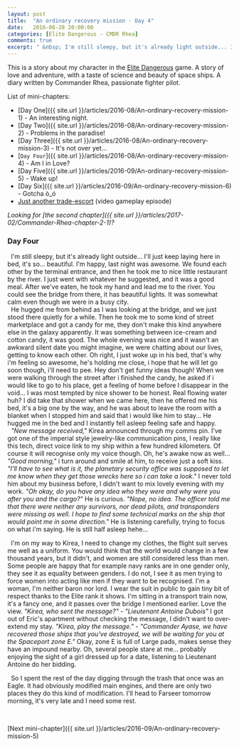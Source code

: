 ```yaml
---
layout: post
title:  "An ordinary recovery mission - Day 4"
date:   2016-08-28 20:00:00
categories: [Elite Dangerous - CMDR Rhea]
comments: true
excerpt: " &nbsp; I'm still sleepy, but it's already light outside... I'll just keep laying here in bed, it's so... beautiful. I'm happy, last night was awesome. We found each other by the terminal entrance, and then he took me to nice little restaurant by the river. I just went with whatever he suggested, and it was a good meal. After we've eaten, he took my hand and lead me to the river. You could see the bridge from there, it has beautiful lights. It was somewhat calm even though we are in a busy city."
---
```

This is a story about my character in the [Elite Dangerous](https://www.youtube.com/watch?v=yEjNmKpVAgc) game.
A story of love and adventure, with a taste of science and beauty of space ships. A diary written by Commander Rhea, passionate fighter pilot.

List of mini-chapters:
* [Day One]({{ site.url }}/articles/2016-08/An-ordinary-recovery-mission-1) - An interesting night.
* [Day Two]({{ site.url }}/articles/2016-08/An-ordinary-recovery-mission-2) - Problems in the paradise!
* [Day Three]({{ site.url }}/articles/2016-08/An-ordinary-recovery-mission-3) - It's not over yet...
* [`Day Four`]({{ site.url }}/articles/2016-08/An-ordinary-recovery-mission-4) - Am I in Love?
* [Day Five]({{ site.url }}/articles/2016-09/An-ordinary-recovery-mission-5) - Wake up!
* [Day Six]({{ site.url }}/articles/2016-09/An-ordinary-recovery-mission-6) - Gotcha ò\_ó
* [Just another trade-escort](https://www.youtube.com/watch?v=O3zY_zafRLQ) (video gameplay episode)

_Looking for [the second chapter]({{ site.url }}/articles/2017-02/Commander-Rhea-chapter-2-1)?_

### Day Four

 &nbsp; I'm still sleepy, but it's already light outside... I'll just keep laying here in bed, it's so... beautiful. I'm happy, last night was awesome. We found each other by the terminal entrance, and then he took me to nice little restaurant by the river. I just went with whatever he suggested, and it was a good meal. After we've eaten, he took my hand and lead me to the river. You could see the bridge from there, it has beautiful lights. It was somewhat calm even though we were in a busy city.
<br /> &nbsp; He hugged me from behind as I was looking at the bridge, and we just stood there quietly for a while. Then he took me to some kind of street marketplace and got a candy for me, they don't make this kind anywhere else in the galaxy apparently. It was something between ice-cream and cotton candy, it was good. The whole evening was nice and it wasn't an awkward silent date you might imagine, we were chatting about our lives, getting to know each other. Oh right, I just woke up in his bed, that's why i'm feeling so awesome, he's holding me close, i hope that he will let go soon though, i'll need to pee. Hey don't get funny ideas though! When we were walking through the street after i finished the candy, he asked if i would like to go to his place, get a feeling of home before I disappear in the void... I was most tempted by nice shower to be honest. Real flowing water huh? I did take that shower when we came here, then he offered me his bed, it's a big one by the way, and he was about to leave the room with a blanket when I stopped him and said that i would like him to stay... He hugged me in the bed and I instantly fell asleep feeling safe and happy.
<br /> &nbsp; _"New message received,"_ Kirea announced through my comms pin. I've got one of the imperial style jewelry-like communication pins, I really like this tech, direct voice link to my ship within a few hundred kilometers. Of course it will recognise only my voice though. Oh, he's awake now as well... _"Good morning,"_ i turn around and smile at him, to receive just a soft kiss. _"I'll have to see what is it, the planetary security office was supposed to let me know when they get those wrecks here so i can take a look."_ I never told him about my business before, I didn't want to mix lovely evening with my work. _"Oh okay, do you have any idea who they were and why were you after you and the cargo?"_ He is curious. _"Nope, no idea. The officer told me that there were neither any survivors, nor dead pilots, and transponders were missing as well. I hope to find some technical marks on the ship that would point me in some direction."_ He is listening carefully, trying to focus on what i'm saying. He is still half asleep hehe...

 &nbsp; I'm on my way to Kirea, I need to change my clothes, the flight suit serves me well as a uniform. You would think that the world would change in a few thousand years, but it didn't, and women are still considered less than men. Some people are happy that for example navy ranks are in one gender only, they see it as equality between genders. I do not, I see it as men trying to force women into acting like men if they want to be recognised. I'm a woman, I'm neither baron nor lord. I wear the suit in public to gain tiny bit of respect thanks to the Elite rank it shows. I'm sitting in a transport train now, it's a fancy one, and it passes over the bridge I mentioned earlier. Love the view. _"Kirea, who sent the message?"_ - _"Lieutenant Antoine Dubois"_ I got out of Eric's apartment without checking the message, I didn't want to over-extend my stay. _"Kirea, play the message."_ - _"Commander Ayase, we have recovered those ships that you've destroyed, we will be waiting for you at the Spaceport zone E."_ Okay, zone E is full of Large pads, makes sense they have an impound nearby. Oh, several people stare at me... probably enjoying the sight of a girl dressed up for a date, listening to Lieutenant Antoine do her bidding.

 &nbsp; So I spent the rest of the day digging through the trash that once was an Eagle. It had obviously modified main engines, and there are only two places they do this kind of modification. I'll head to Farseer tomorrow morning, it's very late and I need some rest.

&nbsp;

[Next mini-chapter]({{ site.url }}/articles/2016-09/An-ordinary-recovery-mission-5)
